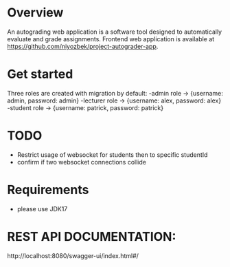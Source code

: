 # Overview
An autograding web application is a software tool designed to automatically evaluate and grade assignments.
Frontend web application is available at https://github.com/niyozbek/project-autograder-app.

# Get started
Three roles are created with migration by default:
-admin role -> {username: admin, password: admin}
-lecturer role -> {username: alex, password: alex}
-student role -> {username: patrick, password: patrick}

# TODO
- Restrict usage of websocket for students then to specific studentId
- confirm if two websocket connections collide

# Requirements
- please use JDK17

# REST API DOCUMENTATION: 
http://localhost:8080/swagger-ui/index.html#/
